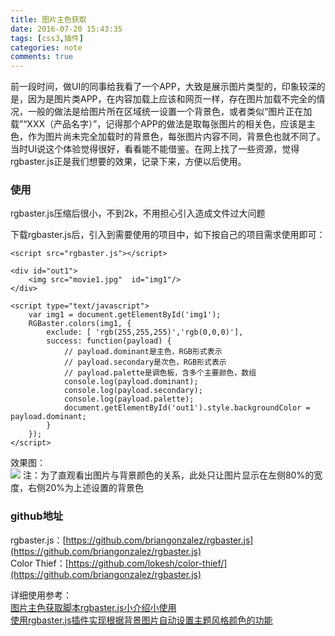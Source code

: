 ```yaml
---
title: 图片主色获取
date: 2016-07-20 15:43:35
tags: [css3,插件]
categories: note
comments: true
---
```


前一段时间，做UI的同事给我看了一个APP，大致是展示图片类型的，印象较深的是，因为是图片类APP，在内容加载上应该和网页一样，存在图片加载不完全的情况，一般的做法是给图片所在区域统一设置一个背景色，或者类似“图片正在加载”“XXX（产品名字）”，记得那个APP的做法是取每张图片的相关色，应该是主色，作为图片尚未完全加载时的背景色，每张图片内容不同，背景色也就不同了。当时UI说这个体验觉得很好，看看能不能借鉴。在网上找了一些资源，觉得rgbaster.js正是我们想要的效果，记录下来，方便以后使用。
<!-- more -->
### 使用 ###
rgbaster.js压缩后很小，不到2k，不用担心引入造成文件过大问题  

下载rgbaster.js后，引入到需要使用的项目中，如下按自己的项目需求使用即可：

    <script src="rgbaster.js"></script>

	<div id="out1">
		<img src="movie1.jpg"  id="img1"/>
	</div>

	<script type="text/javascript">
		var img1 = document.getElementById('img1');
		RGBaster.colors(img1, {
			exclude: [ 'rgb(255,255,255)','rgb(0,0,0)'], 
		  	success: function(payload) {
		    	// payload.dominant是主色，RGB形式表示
		    	// payload.secondary是次色，RGB形式表示
		    	// payload.palette是调色板，含多个主要颜色，数组
		    	console.log(payload.dominant);
		    	console.log(payload.secondary);
		    	console.log(payload.palette);
		    	document.getElementById('out1').style.backgroundColor = payload.dominant;
		  	}
		});
	</script>

效果图：  
![](http://i.imgur.com/UdEbO5Y.png)
注：为了直观看出图片与背景颜色的关系，此处只让图片显示在左侧80%的宽度，右侧20%为上述设置的背景色

### github地址 ###
rgbaster.js：[https://github.com/briangonzalez/rgbaster.js](https://github.com/briangonzalez/rgbaster.js)   
Color Thief：[https://github.com/lokesh/color-thief/](https://github.com/briangonzalez/rgbaster.js)

详细使用参考：  
[图片主色获取脚本rgbaster.js小介绍小使用](http://www.zhangxinxu.com/wordpress/2014/08/image-dominant-color-get-rgbaster-js/)  
[使用rgbaster.js插件实现根据背景图片自动设置主题风格颜色的功能](http://www.w3cfuns.com/notes/17100/a8cb9c4a32ed4e996bcad9a4e1548e0c:storey-2)